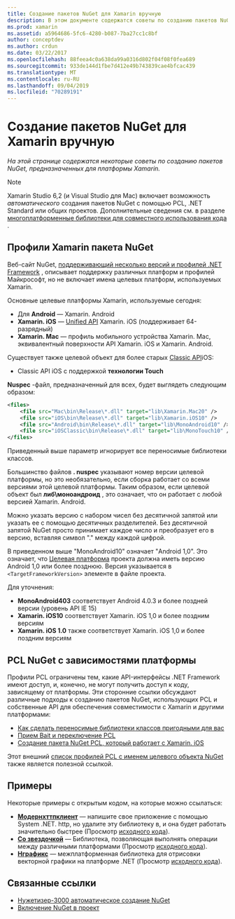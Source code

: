 ```yaml
---
title: Создание пакетов NuGet для Xamarin вручную
description: В этом документе содержатся советы по созданию пакетов NuGet, предназначенных для платформы Xamarin. Здесь описываются профили Xamarin для пакетов NuGet, PCL NuGet с зависимостями платформы и ссылки на различные примеры с открытым исходным кодом.
ms.prod: xamarin
ms.assetid: a5964686-5fc6-4280-b087-7ba27cc1c8bf
author: conceptdev
ms.author: crdun
ms.date: 03/22/2017
ms.openlocfilehash: 88feea4c0a638da99a0316d802f04f08f0fea689
ms.sourcegitcommit: 933de144d1fbe7d412e49b743839cae4bfcac439
ms.translationtype: MT
ms.contentlocale: ru-RU
ms.lasthandoff: 09/04/2019
ms.locfileid: "70289191"
---
```

# <a name="manually-creating-nuget-packages-for-xamarin"></a>Создание пакетов NuGet для Xamarin вручную

_На этой странице содержатся некоторые советы по созданию пакетов NuGet, предназначенных для платформы Xamarin._

> [!NOTE]
> Xamarin Studio 6,2 (и Visual Studio для Mac) включает возможность _автоматического_ создания пакетов NuGet с помощью PCL, .NET Standard или общих проектов. Дополнительные сведения см. в разделе [многоплатформенные библиотеки для совместного использования кода](~/cross-platform/app-fundamentals/nuget-multiplatform-libraries/index.md) .

## <a name="nuget-package-xamarin-profiles"></a>Профили Xamarin пакета NuGet

Веб-сайт NuGet, [поддерживающий несколько версий и профилей .NET Framework](https://docs.nuget.org/create/enforced-package-conventions) , описывает поддержку различных платформ и профилей Майкрософт, но не включает имена целевых платформ, используемых Xamarin.

Основные целевые платформы Xamarin, используемые сегодня:

- Для **Android** — Xamarin. Android
- **Xamarin. iOS** — [Unified API](~/cross-platform/macios/unified/index.md) Xamarin. iOS (поддерживает 64-разрядный)
- **Xamarin. Mac** — профиль мобильного устройства Xamarin. Mac, эквивалентный поверхности API Xamarin. iOS и Xamarin. Android.

Существует также целевой объект для более старых [Classic API](~/cross-platform/macios/unified/index.md)iOS:

- Classic API iOS с поддержкой **технологии Touch**

**Nuspec** -файл, предназначенный для всех, будет выглядеть следующим образом:

```xml
<files>
    <file src="Mac\bin\Release\*.dll" target="lib\Xamarin.Mac20" />
    <file src="iOS\bin\Release\*.dll" target="lib\Xamarin.iOS10" />
    <file src="Android\bin\Release\*.dll" target="lib\MonoAndroid10" />
    <file src="iOSClassic\bin\Release\*.dll" target="lib\MonoTouch10" />
</files>
```

Приведенный выше параметр игнорирует все переносимые библиотеки классов.

Большинство файлов **. nuspec** указывают номер версии целевой платформы, но это необязательно, если сборка работает со всеми версиями этой целевой платформы. Таким образом, если целевой объект был **либ\моноандроид** , это означает, что он работает с любой версией Xamarin. Android.

Можно указать версию с набором чисел без десятичной запятой или указать ее с помощью десятичных разделителей. Без десятичной запятой NuGet просто принимает каждое число и преобразует его в версию, вставляя символ "." между каждой цифрой.

В приведенном выше "MonoAndroid10" означает "Android 1,0". Это означает, что [Целевая платформа](~/android/app-fundamentals/android-api-levels.md) проекта должна иметь версию Android 1,0 или более позднюю. Версия указывается в `<TargetFrameworkVersion>` элементе в файле проекта.

Для уточнения:

- **MonoAndroid403** соответствует Android 4.0.3 и более поздней версии (уровень API IE 15)
- **Xamarin. iOS10** соответствует Xamarin. iOS 1,0 и более поздним версиям
- **Xamarin. iOS 1.0** также соответствует Xamarin. iOS 1,0 и более поздним версиям

## <a name="pcl-nugets-with-platform-dependencies"></a>PCL NuGet с зависимостями платформы

Профили PCL ограничены тем, какие API-интерфейсы .NET Framework имеют доступ, и, конечно, не могут получить доступ к коду, зависящему от платформы. Эти сторонние ссылки обсуждают различные подходы к созданию пакетов NuGet, использующих PCL и собственные API для обеспечения совместимости с Xamarin и другими платформами:

- [Как сделать переносимые библиотеки классов пригодными для вас](http://blogs.msdn.com/b/dsplaisted/archive/2012/08/27/how-to-make-portable-class-libraries-work-for-you.aspx)
- [Прием Bait и переключение PCL](http://log.paulbetts.org/the-bait-and-switch-pcl-trick/)
- [Создание пакета NuGet PCL, который работает с Xamarin. iOS](http://www.jimbobbennett.io/creating-a-nuget-pcl-that-works-with-xamarin-ios/)

Этот внешний [список профилей PCL с именем целевого объекта NuGet](http://embed.plnkr.co/03ck2dCtnJogBKHJ9EjY) также является полезной ссылкой.

## <a name="examples"></a>Примеры

Некоторые примеры с открытым кодом, на которые можно ссылаться:

- [**Модернхттпклиент**](https://www.nuget.org/packages/modernhttpclient/) — напишите свое приложение с помощью System .NET. http, но удалите эту библиотеку в, и она будет работать значительно быстрее (Просмотр [исходного кода](https://github.com/paulcbetts/ModernHttpClient)).
- [**Со звездочкой**](https://www.nuget.org/packages/Splat/) — Библиотека, позволяющая выполнять операции между различными платформами (Просмотр [исходного кода](https://github.com/paulcbetts/Splat)).
- [**Нграфикс**](https://www.nuget.org/packages/NGraphics/) — межплатформенная библиотека для отрисовки векторной графики на платформе .NET (Просмотр [исходного кода](https://github.com/praeclarum/NGraphics/blob/master/NGraphics.nuspec)).

## <a name="related-links"></a>Связанные ссылки

- [Нужетизер-3000 автоматическое создание NuGet](~/cross-platform/app-fundamentals/nuget-multiplatform-libraries/index.md)       
- [Включение NuGet в проект](https://docs.microsoft.com/visualstudio/mac/nuget-walkthrough)
